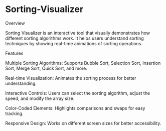 # Sorting-Visualizer

Overview

Sorting Visualizer is an interactive tool that visually demonstrates how different sorting algorithms work. It helps users understand sorting techniques by showing real-time animations of sorting operations.

Features

Multiple Sorting Algorithms: Supports Bubble Sort, Selection Sort, Insertion Sort, Merge Sort, Quick Sort, and more.

Real-time Visualization: Animates the sorting process for better understanding.

Interactive Controls: Users can select the sorting algorithm, adjust the speed, and modify the array size.

Color-Coded Elements: Highlights comparisons and swaps for easy tracking.

Responsive Design: Works on different screen sizes for better accessibility.
